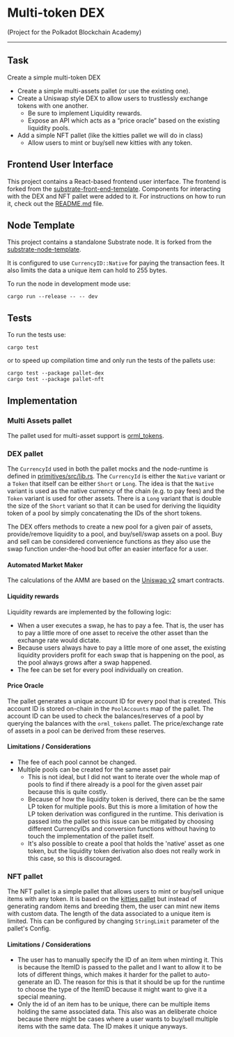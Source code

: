 # Multi-token DEX

(Project for the Polkadot Blockchain Academy)

___

## Task

Create a simple multi-token DEX

- Create a simple multi-assets pallet (or use the existing one).
- Create a Uniswap style DEX to allow users to trustlessly exchange tokens with one another.
    - Be sure to implement Liquidity rewards.
    - Expose an API which acts as a “price oracle” based on the existing liquidity pools.
- Add a simple NFT pallet (like the kitties pallet we will do in class)
    - Allow users to mint or buy/sell new kitties with any token.

## Frontend User Interface

This project contains a React-based frontend user interface.
The frontend is forked from
the [substrate-front-end-template](https://github.com/substrate-developer-hub/substrate-front-end-template/tree/main).
Components for interacting with the DEX and NFT pallet were added to it.
For instructions on how to run it, check out the [README.md](/front-end/README.md) file.

## Node Template

This project contains a standalone Substrate node.
It is forked from
the [substrate-node-template](https://github.com/substrate-developer-hub/substrate-node-template/tree/main).

It is configured to use `CurrencyID::Native` for paying the transaction fees.
It also limits the data a unique item can hold to 255 bytes.

To run the node in development mode use:

```
cargo run --release -- -- dev
```

## Tests

To run the tests use:

```
cargo test
```

or to speed up compilation time and only run the tests of the pallets use:

```
cargo test --package pallet-dex
cargo test --package pallet-nft
```

## Implementation

### Multi Assets pallet

The pallet used for multi-asset support is [orml_tokens](https://docs.rs/orml-tokens/latest/orml_tokens/).

### DEX pallet

The `CurrencyId` used in both the pallet mocks and the node-runtime is defined
in [primitives/src/lib.rs](/primitives/src/lib.rs).
The `CurrencyId` is either the `Native` variant or a `Token` that itself can be either `Short` or `Long`.
The idea is that the `Native` variant is used as the native currency of the chain (e.g. to pay fees) and the `Token`
variant is used for other assets.
There is a `Long` variant that is double the size of the `Short` variant so that it can be used for deriving the
liquidity token of a pool by simply concatenating the IDs of the short tokens.

The DEX offers methods to create a new pool for a given pair of assets, provide/remove liquidity to a pool, and
buy/sell/swap assets on a pool.
Buy and sell can be considered convenience functions as they also use the swap function under-the-hood but offer an
easier interface for a user.

#### Automated Market Maker

The calculations of the AMM are based on the [Uniswap v2](https://docs.uniswap.org/protocol/V2/introduction) smart
contracts.

#### Liquidity rewards

Liquidity rewards are implemented by the following logic:

- When a user executes a swap, he has to pay a fee. That is, the user has to pay a little more of one asset to receive
  the other asset than the exchange rate would dictate.
- Because users always have to pay a little more of one asset, the existing liquidity
  providers profit for each swap that is happening on the pool, as the pool always grows after a swap happened.
- The fee can be set for every pool individually on creation.

#### Price Oracle

The pallet generates a unique account ID for every pool that is created.
This account ID is stored on-chain in the `PoolAccounts` map of the pallet.
The account ID can be used to check the balances/reserves of a pool by querying the balances with the `orml_tokens`
pallet.
The price/exchange rate of assets in a pool can be derived from these reserves.

#### Limitations / Considerations

- The fee of each pool cannot be changed.
- Multiple pools can be created for the same asset pair
    - This is not ideal, but I did not want to iterate over the whole map of pools to find if there already is a pool
      for the given asset pair because this is quite costly.
    - Because of how the liquidity token is derived, there can be the same LP token for multiple pools. But this is more
      a limitation of how the LP token derivation was configured in the runtime.
      This derivation is passed into the pallet so this issue can be mitigated by choosing different CurrencyIDs and
      conversion functions without having to touch the implementation of the pallet itself.
    - It's also possible to create a pool that holds the 'native' asset as one token, but the liquidity token derivation
      also does not really work in this case, so this is discouraged.

### NFT pallet

The NFT pallet is a simple pallet that allows users to mint or buy/sell unique items with any token.
It is based on
the [kitties pallet](https://github.com/substrate-developer-hub/substrate-front-end-template/blob/tutorials/solutions/kitties/src/Kitties.js)
but instead of generating random items and breeding them, the user can mint new items with custom data.
The length of the data associated to a unique item is limited.
This can be configured by changing `StringLimit` parameter of the pallet's Config.

#### Limitations / Considerations

- The user has to manually specify the ID of an item when minting it. This is because the ItemID is passed to the pallet
  and I want to allow it to be lots of different things, which makes it harder for the pallet to auto-generate an ID.
  The reason for this
  is that it should be up for the runtime to choose the type of the ItemID because it might want to give it a special
  meaning.
- Only the id of an item has to be unique, there can be multiple items holding the same associated data. This also was
  an deliberate choice because there might be cases where a user wants to buy/sell multiple items with the same data.
  The ID makes it unique anyways.

